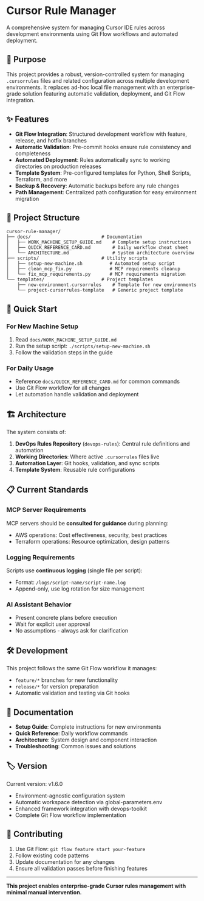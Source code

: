 # Cursor Rule Manager

A comprehensive system for managing Cursor IDE rules across development environments using Git Flow workflows and automated deployment.

## 🎯 **Purpose**

This project provides a robust, version-controlled system for managing `.cursorrules` files and related configuration across multiple development environments. It replaces ad-hoc local file management with an enterprise-grade solution featuring automatic validation, deployment, and Git Flow integration.

## ✨ **Features**

- **Git Flow Integration**: Structured development workflow with feature, release, and hotfix branches
- **Automatic Validation**: Pre-commit hooks ensure rule consistency and completeness
- **Automated Deployment**: Rules automatically sync to working directories on production releases
- **Template System**: Pre-configured templates for Python, Shell Scripts, Terraform, and more
- **Backup & Recovery**: Automatic backups before any rule changes
- **Path Management**: Centralized path configuration for easy environment migration

## 📁 **Project Structure**

```
cursor-rule-manager/
├── docs/                          # Documentation
│   ├── WORK_MACHINE_SETUP_GUIDE.md    # Complete setup instructions
│   ├── QUICK_REFERENCE_CARD.md        # Daily workflow cheat sheet
│   └── ARCHITECTURE.md                # System architecture overview
├── scripts/                       # Utility scripts
│   ├── setup-new-machine.sh          # Automated setup script
│   ├── clean_mcp_fix.py              # MCP requirements cleanup
│   └── fix_mcp_requirements.py       # MCP requirements migration
└── templates/                     # Project templates
    ├── new-environment.cursorrules    # Template for new environments
    └── project-cursorrules-template   # Generic project template
```

## 🚀 **Quick Start**

### For New Machine Setup
1. Read `docs/WORK_MACHINE_SETUP_GUIDE.md`
2. Run the setup script: `./scripts/setup-new-machine.sh`
3. Follow the validation steps in the guide

### For Daily Usage
- Reference `docs/QUICK_REFERENCE_CARD.md` for common commands
- Use Git Flow workflow for all changes
- Let automation handle validation and deployment

## 🏗 **Architecture**

The system consists of:

1. **DevOps Rules Repository** (`devops-rules`): Central rule definitions and automation
2. **Working Directories**: Where active `.cursorrules` files live
3. **Automation Layer**: Git hooks, validation, and sync scripts
4. **Template System**: Reusable rule configurations

## 📋 **Current Standards**

### MCP Server Requirements
MCP servers should be **consulted for guidance** during planning:
- AWS operations: Cost effectiveness, security, best practices
- Terraform operations: Resource optimization, design patterns

### Logging Requirements  
Scripts use **continuous logging** (single file per script):
- Format: `/logs/script-name/script-name.log`
- Append-only, use log rotation for size management

### AI Assistant Behavior
- Present concrete plans before execution
- Wait for explicit user approval
- No assumptions - always ask for clarification

## 🛠 **Development**

This project follows the same Git Flow workflow it manages:
- `feature/*` branches for new functionality
- `release/*` for version preparation  
- Automatic validation and testing via Git hooks

## 📖 **Documentation**

- **Setup Guide**: Complete instructions for new environments
- **Quick Reference**: Daily workflow commands
- **Architecture**: System design and component interaction
- **Troubleshooting**: Common issues and solutions

## 🏷 **Version**

Current version: v1.6.0
- Environment-agnostic configuration system
- Automatic workspace detection via global-parameters.env
- Enhanced framework integration with devops-toolkit
- Complete Git Flow workflow implementation

## 🤝 **Contributing**

1. Use Git Flow: `git flow feature start your-feature`
2. Follow existing code patterns
3. Update documentation for any changes
4. Ensure all validation passes before finishing features

---

**This project enables enterprise-grade Cursor rules management with minimal manual intervention.**